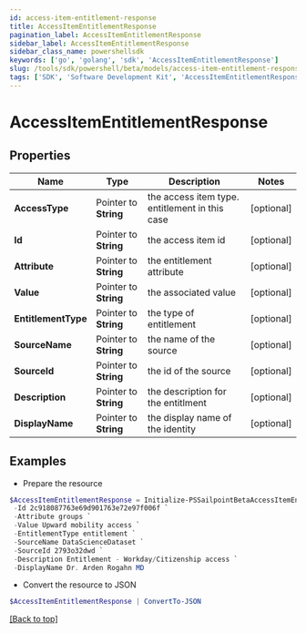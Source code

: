 ```yaml
---
id: access-item-entitlement-response
title: AccessItemEntitlementResponse
pagination_label: AccessItemEntitlementResponse
sidebar_label: AccessItemEntitlementResponse
sidebar_class_name: powershellsdk
keywords: ['go', 'golang', 'sdk', 'AccessItemEntitlementResponse'] 
slug: /tools/sdk/powershell/beta/models/access-item-entitlement-response
tags: ['SDK', 'Software Development Kit', 'AccessItemEntitlementResponse']
---
```



# AccessItemEntitlementResponse

## Properties

Name | Type | Description | Notes
------------ | ------------- | ------------- | -------------
**AccessType** |  Pointer to **String** | the access item type. entitlement in this case | [optional] 
**Id** |  Pointer to **String** | the access item id | [optional] 
**Attribute** |  Pointer to **String** | the entitlement attribute | [optional] 
**Value** |  Pointer to **String** | the associated value | [optional] 
**EntitlementType** |  Pointer to **String** | the type of entitlement | [optional] 
**SourceName** |  Pointer to **String** | the name of the source | [optional] 
**SourceId** |  Pointer to **String** | the id of the source | [optional] 
**Description** |  Pointer to **String** | the description for the entitlment | [optional] 
**DisplayName** |  Pointer to **String** | the display name of the identity | [optional] 

## Examples

- Prepare the resource
```powershell
$AccessItemEntitlementResponse = Initialize-PSSailpointBetaAccessItemEntitlementResponse  -AccessType entitlement `
 -Id 2c918087763e69d901763e72e97f006f `
 -Attribute groups `
 -Value Upward mobility access `
 -EntitlementType entitlement `
 -SourceName DataScienceDataset `
 -SourceId 2793o32dwd `
 -Description Entitlement - Workday/Citizenship access `
 -DisplayName Dr. Arden Rogahn MD
```

- Convert the resource to JSON
```powershell
$AccessItemEntitlementResponse | ConvertTo-JSON
```


[[Back to top]](#) 

